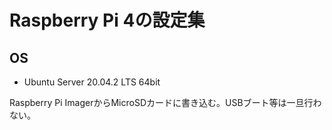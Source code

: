 # Raspberry Pi 4の設定集

## OS

- Ubuntu Server 20.04.2 LTS 64bit

Raspberry Pi ImagerからMicroSDカードに書き込む。USBブート等は一旦行わない。
